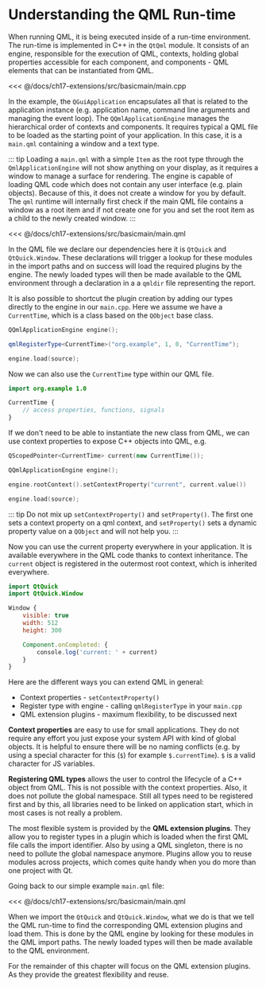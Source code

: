 # Understanding the QML Run-time

When running QML, it is being executed inside of a run-time environment. The run-time is implemented in C++ in the `QtQml` module. It consists of an engine, responsible for the execution of QML, contexts, holding global properties accessible for each component, and components - QML elements that can be instantiated from QML.

<<< @/docs/ch17-extensions/src/basicmain/main.cpp

In the example, the `QGuiApplication` encapsulates all that is related to the application instance (e.g. application name, command line arguments and managing the event loop). The `QQmlApplicationEngine` manages the hierarchical order of contexts and components. It requires typical a QML file to be loaded as the starting point of your application. In this case, it is a `main.qml` containing a window and a text type.

::: tip
Loading a `main.qml` with a simple `Item` as the root type through the `QmlApplicationEngine` will not show anything on your display, as it requires a window to manage a surface for rendering. The engine is capable of loading QML code which does not contain any user interface (e.g. plain objects). Because of this, it does not create a window for you by default. The `qml` runtime will internally first check if the main QML file contains a window as a root item and if not create one for you and set the root item as a child to the newly created window.
:::

<<< @/docs/ch17-extensions/src/basicmain/main.qml

In the QML file we declare our dependencies here it is `QtQuick` and `QtQuick.Window`. These declarations will trigger a lookup for these modules in the import paths and on success will load the required plugins by the engine. The newly loaded types will then be made available to the QML environment through a declaration in a a `qmldir` file representing the report.

It is also possible to shortcut the plugin creation by adding our types directly to the engine in our `main.cpp`. Here we assume we have a `CurrentTime`, which is a class based on the `QObject` base class.

```cpp
QQmlApplicationEngine engine();

qmlRegisterType<CurrentTime>("org.example", 1, 0, "CurrentTime");

engine.load(source);
```

Now we can also use the `CurrentTime` type within our QML file.

```qml
import org.example 1.0

CurrentTime {
    // access properties, functions, signals
}
```

If we don't need to be able to instantiate the new class from QML, we can use context properties to expose C++ objects into QML, e.g.

```cpp
QScopedPointer<CurrentTime> current(new CurrentTime());

QQmlApplicationEngine engine();

engine.rootContext().setContextProperty("current", current.value())

engine.load(source);
```

::: tip
Do not mix up `setContextProperty()` and `setProperty()`. The first one sets a context property on a qml context, and `setProperty()` sets a dynamic property value on a `QObject` and will not help you.
:::

Now you can use the current property everywhere in your application. It is available everywhere in the  QML code thanks to context inheritance. The `current` object is registered in the outermost root context, which is inherited everywhere.

```qml
import QtQuick
import QtQuick.Window

Window {
    visible: true
    width: 512
    height: 300

    Component.onCompleted: {
        console.log('current: ' + current)
    }
}
```

Here are the different ways you can extend QML in general:

* Context properties - `setContextProperty()`
* Register type with engine - calling `qmlRegisterType` in your `main.cpp`
* QML extension plugins - maximum flexibility, to be discussed next

**Context properties** are easy to use for small applications. They do not require any effort you just expose your system API with kind of global objects. It is helpful to ensure there will be no naming conflicts (e.g. by using a special character for this (`$`) for example `$.currentTime`). `$` is a valid character for JS variables.

**Registering QML types** allows the user to control the lifecycle of a C++ object from QML. This is not possible with the context properties. Also, it does not pollute the global namespace. Still all types need to be registered first and by this, all libraries need to be linked on application start, which in most cases is not really a problem.

The most flexible system is provided by the **QML extension plugins**. They allow you to register types in a plugin which is loaded when the first QML file calls the import identifier. Also by using a QML singleton, there is no need to pollute the global namespace anymore. Plugins allow you to reuse modules across projects, which comes quite handy when you do more than one project with Qt.

Going back to our simple example `main.qml` file:

<<< @/docs/ch17-extensions/src/basicmain/main.qml

When we import the  `QtQuick` and `QtQuick.Window`, what we do is that we tell the QML run-time to find the corresponding QML extension plugins and load them. This is done by the QML engine by looking for these modules in the QML import paths. The newly loaded types will then be made available to the QML environment.

For the remainder of this chapter will focus on the QML extension plugins. As they provide the greatest flexibility and reuse.

